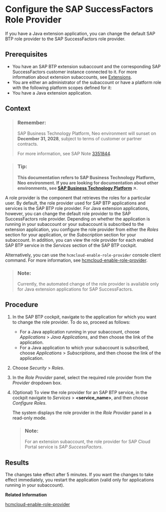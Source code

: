<!-- loio22bda078a05b4ec99c89df5fba8fc5ca -->

# Configure the SAP SuccessFactors Role Provider

If you have a Java extension application, you can change the default SAP BTP role provider to the SAP SuccessFactors role provider.



## Prerequisites

-   You have an SAP BTP extension subaccount and the corresponding SAP SuccessFactors customer instance connected to it. For more information about extension subaccounts, see [Extensions](https://help.sap.com/viewer/65de2977205c403bbc107264b8eccf4b/Cloud/en-US/08b1effc53634890a525f945017e2edc.html).
-   You are either an administrator of the subaccount or have a platform role with the following platform scopes defined for it:
-   You have a Java extension application.



## Context

> ### Remember:  
> SAP Business Technology Platform, Neo environment will sunset on **December 31, 2028**, subject to terms of customer or partner contracts.
> 
> For more information, see SAP Note [3351844](https://launchpad.support.sap.com/#/notes/3351844).

> ### Tip:  
> **This documentation refers to SAP Business Technology Platform, Neo environment. If you are looking for documentation about other environments, see [SAP Business Technology Platform](https://help.sap.com/viewer/65de2977205c403bbc107264b8eccf4b/Cloud/en-US/6a2c1ab5a31b4ed9a2ce17a5329e1dd8.html "SAP Business Technology Platform (SAP BTP) is an integrated offering comprised of four technology portfolios: database and data management, application development and integration, analytics, and intelligent technologies. The platform offers users the ability to turn data into business value, compose end-to-end business processes, and build and extend SAP applications quickly.") :arrow_upper_right:.**

A role provider is the component that retrieves the roles for a particular user. By default, the role provider used for SAP BTP applications and services is the SAP BTP role provider. For Java extension applications, however, you can change the default role provider to the SAP SuccessFactors role provider. Depending on whether the application is running in your subaccount or your subaccount is subscribed to the extension application, you configure the role provider from either the *Roles* section for your application, or the *Subscription* section for your subaccount. In addition, you can view the role provider for each enabled SAP BTP service in the *Services* section of the SAP BTP cockpit.

Alternatively, you can use the `hcmcloud-enable-role-provider` console client command. For more information, see [hcmcloud-enable-role-provider](../50-administration-and-ops-neo/hcmcloud-enable-role-provider-e263f8e.md).

> ### Note:  
> Currently, the automated change of the role provider is available only for Java extension applications for SAP SuccessFactors.



<a name="loio22bda078a05b4ec99c89df5fba8fc5ca__steps_gsd_4gk_jq"/>

## Procedure

1.  In the SAP BTP cockpit, navigate to the application for which you want to change the role provider. To do so, proceed as follows:

    -   For a Java application running in your subaccount, choose *Applications* \> *Java Applications*, and then choose the link of the application.
    -   For a Java application to which your subaccount is subscribed, choose *Applications* \> *Subscriptions*, and then choose the link of the application.

2.  Choose *Security* \> *Roles*.

3.  In the *Role Provider* panel, select the required role provider from the *Provider* dropdown box.

4.  \(Optional\) To view the role provider for an SAP BTP service, in the cockpit navigate to *Services* \> **<service\_name\>**, and then choose *Configure Roles*.

    The system displays the role provider in the *Role Provider* panel in a read-only mode.

    > ### Note:  
    > For an extension subaccount, the role provider for SAP Cloud Portal service is *SAP SuccessFactors*.




## Results

The changes take effect after 5 minutes. If you want the changes to take effect immediately, you restart the application \(valid only for applications running in your subaccount\).

**Related Information**  


[hcmcloud-enable-role-provider](../50-administration-and-ops-neo/hcmcloud-enable-role-provider-e263f8e.md "This command enables the SAP SuccessFactors role provider for the specified Java application.")

